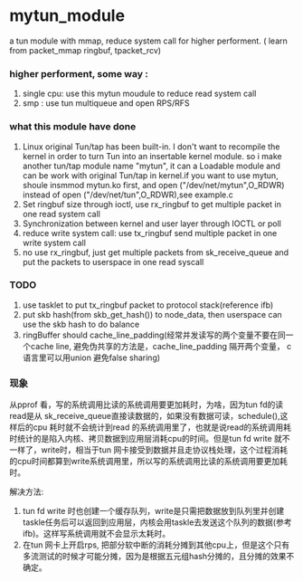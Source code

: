 # mytun_module
a tun module with mmap, reduce system call for higher performent. ( learn from packet_mmap ringbuf, tpacket_rcv)

###   higher performent, some way :
1. single cpu:  use this mytun moudule to reduce read system call
2.  smp : use tun multiqueue and open RPS/RFS 

### what this module have done
1. Linux original Tun/tap has been built-in.  I don't want to recompile the kernel in order to turn Tun into an insertable kernel module. so i make another tun/tap module name "mytun", it can a Loadable module and can be work with original Tun/tap in kernel.if you want to use mytun, shoule insmmod mytun.ko first, and open ("/dev/net/mytun",O_RDWR) instead of open ("/dev/net/tun",O_RDWR),see example.c
2. Set ringbuf size through ioctl, use rx_ringbuf to get multiple packet in one read system call
3. Synchronization between kernel and user layer through IOCTL or poll
4. reduce write system call: use tx_ringbuf send multiple packet in one write system call
5. no use rx_ringbuf, just get multiple packets from sk_receive_queue and put the packets to userspace in one read syscall

### TODO
1. use tasklet to put tx_ringbuf packet to protocol stack(reference ifb)
2. put skb hash(from skb_get_hash()) to node_data, then userspace can use the skb hash to do balance
3. ringBuffer  should cache_line_padding(经常并发读写的两个变量不要在同一个cache line, 避免伪共享的方法是，cache_line_padding 隔开两个变量， c语言里可以用union 避免false sharing)

### 现象
  从pprof 看，写的系统调用比读的系统调用要更加耗时，为啥，因为tun fd的读read是从 sk_receive_queue直接读数据的，如果没有数据可读，schedule(),这样后的cpu 耗时就不会统计到read 的系统调用里了，也就是说read的系统调用耗时统计的是陷入内核、拷贝数据到应用层消耗cpu的时间。但是tun fd write 就不一样了，write时，相当于tun 网卡接受到数据并且走协议栈处理，这个过程消耗的cpu时间都算到write系统调用里，所以写的系统调用比读的系统调用要更加耗时。

解决方法:
  1. tun fd write 时也创建一个缓存队列，write是只需把数据放到队列里并创建taskle任务后可以返回到应用层，内核会用taskle去发送这个队列的数据(参考ifb)。这样写系统调用就不会显示太耗时。
  2. 在tun 网卡上开启rps,  把部分软中断的消耗分摊到其他cpu上，但是这个只有多流测试的时候才可能分摊，因为是根据五元组hash分摊的，且分摊的效果不确定。
